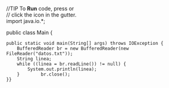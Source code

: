 

//TIP To <b>Run</b> code, press <shortcut actionId="Run"/> or  
// click the <icon src="AllIcons.Actions.Execute"/> icon in the gutter.  
import java.io.*;  
  
public class Main {  
  
    public static void main(String[] args) throws IOException {  
        BufferedReader br = new BufferedReader(new FileReader("datos.txt"));  
        String linea;  
        while ((linea = br.readLine()) != null) {  
            System.out.println(linea);  
        }        br.close();  
    }}